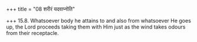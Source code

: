 +++
title = "08 शरीरं यदवाप्नोति"

+++
15.8. Whatsoever body he attains to and also from whatsoever He goes up,
the Lord proceeds taking them with Him just as the wind takes odours
from their receptacle.
